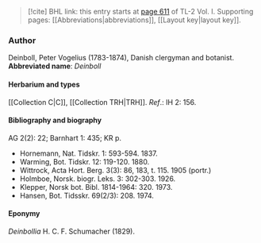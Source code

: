> [!cite] BHL link: this entry starts at [page 611](https://www.biodiversitylibrary.org/page/33120742) of TL-2 Vol. I.
> Supporting pages: [[Abbreviations|abbreviations]], [[Layout key|layout key]].

### Author

Deinboll, Peter Vogelius (1783-1874), Danish clergyman and botanist. 
**Abbreviated name**: *Deinboll*

#### Herbarium and types

[[Collection C|C]], [[Collection TRH|TRH]].
*Ref*.: IH 2: 156.

#### Bibliography and biography

AG 2(2): 22; Barnhart 1: 435; KR p.
- Hornemann, Nat. Tidskr. 1: 593-594. 1837.
- Warming, Bot. Tidskr. 12: 119-120. 1880.
- Wittrock, Acta Hort. Berg. 3(3): 86, 183, t. 115. 1905 (portr.)
- Holmboe, Norsk. biogr. Leks. 3: 302-303. 1926.
- Klepper, Norsk bot. Bibl. 1814-1964: 320. 1973.
- Hansen, Bot. Tidsskr. 69(2/3): 208. 1974.

#### Eponymy

*Deinbollia* H. C. F. Schumacher (1829).

